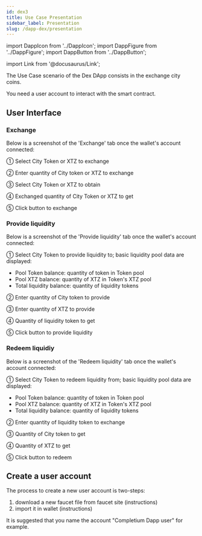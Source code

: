 ```yaml
---
id: dex3
title: Use Case Presentation
sidebar_label: Presentation
slug: /dapp-dex/presentation
---
```


import DappIcon from '../DappIcon';
import DappFigure from '../DappFigure';
import DappButton from '../DappButton';

import Link from '@docusaurus/Link';

The Use Case scenario of the <Link to="/docs/dapp-dex">Dex</Link> DApp consists in the exchange city coins.

You need a <Link to="/docs/dapp-escrow/Presentation#create-a-user-account">user account</Link> to interact with the smart contract.

## User Interface

### Exchange

Below is a screenshot of the 'Exchange' tab once the wallet's account connected:

<DappFigure img='dex-help1.png' width='100%'/>

① Select City Token or XTZ to exchange

② Enter quantity of City token or XTZ to exchange

③ Select City Token or XTZ to obtain

④ Exchanged quantity of City Token or XTZ to get

⑤ Click button to exchange

### Provide liquidity

Below is a screenshot of the 'Provide liquidity' tab once the wallet's account connected:

<DappFigure img='dex-help2.png' width='100%'/>

① Select City Token to provide liquidity to; basic liquidity pool data are displayed:
  * Pool Token balance: quantity of token in Token pool
  * Pool XTZ balance: quantity of XTZ in Token's XTZ pool
  * Total liquidity balance: quantity of liquidity tokens

② Enter quantity of City token to provide

③ Enter quantity of XTZ to provide

④ Quantity of liquidity token to get

⑤ Click button to provide liquidity

### Redeem liquidiy

Below is a screenshot of the 'Redeem liquidity' tab once the wallet's account connected:

<DappFigure img='dex-help3.png' width='100%'/>

① Select City Token to redeem liquidity from; basic liquidity pool data are displayed:
  * Pool Token balance: quantity of token in Token pool
  * Pool XTZ balance: quantity of XTZ in Token's XTZ pool
  * Total liquidity balance: quantity of liquidity tokens

② Enter quantity of liquidity token to exchange

③ Quantity of City token to get

④ Quantity of XTZ to get

⑤ Click button to redeem

## Create a user account

The process to create a new user account is two-steps:
1. download a new faucet file from faucet site (<Link to="/docs/dapp-tools/accounts#create-test-account">instructions</Link>)
2. import it in wallet (<Link to="/docs/dapp-tools/thanos#import-faucet-file">instructions</Link>)

It is suggested that you name the account "Completium Dapp user" for example.